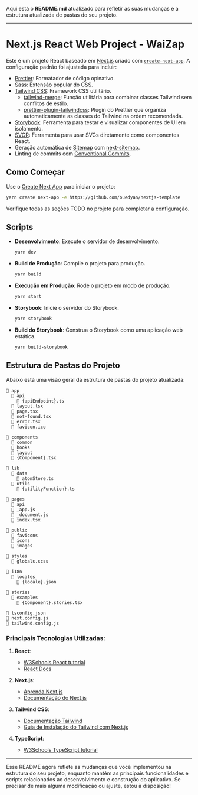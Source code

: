 Aqui está o **README.md** atualizado para refletir as suas mudanças e a estrutura atualizada de pastas do seu projeto.

---

# Next.js React Web Project - WaiZap

Este é um projeto React baseado em [Next.js](https://nextjs.org/) criado com [`create-next-app`](https://github.com/vercel/next.js/tree/canary/packages/create-next-app). A configuração padrão foi ajustada para incluir:

- [Prettier](https://prettier.io/): Formatador de código opinativo.
- [Sass](https://sass-lang.com/guide): Extensão popular do CSS.
- [Tailwind CSS](https://tailwindcss.com/): Framework CSS utilitário.
  - [tailwind-merge](https://www.npmjs.com/package/tailwind-merge): Função utilitária para combinar classes Tailwind sem conflitos de estilo.
  - [prettier-plugin-tailwindcss](https://www.npmjs.com/package/prettier-plugin-tailwindcss): Plugin do Prettier que organiza automaticamente as classes do Tailwind na ordem recomendada.
- [Storybook](https://storybook.js.org/): Ferramenta para testar e visualizar componentes de UI em isolamento.
- [SVGR](https://react-svgr.com/): Ferramenta para usar SVGs diretamente como componentes React.
- Geração automática de [Sitemap](https://developers.google.com/search/docs/advanced/sitemaps/overview) com [next-sitemap](https://www.npmjs.com/package/next-sitemap).
- Linting de commits com [Conventional Commits](https://www.conventionalcommits.org/en/v1.0.0/#summary).

## Como Começar

Use o [Create Next App](https://nextjs.org/docs/api-reference/create-next-app) para iniciar o projeto:

```bash
yarn create next-app -e https://github.com/ouedyan/nextjs-template
```

Verifique todas as seções TODO no projeto para completar a configuração.

## Scripts

- **Desenvolvimento**: Execute o servidor de desenvolvimento.

  ```bash
  yarn dev
  ```

- **Build de Produção**: Compile o projeto para produção.

  ```bash
  yarn build
  ```

- **Execução em Produção**: Rode o projeto em modo de produção.

  ```bash
  yarn start
  ```

- **Storybook**: Inicie o servidor do Storybook.

  ```bash
  yarn storybook
  ```

- **Build do Storybook**: Construa o Storybook como uma aplicação web estática.

  ```bash
  yarn build-storybook
  ```

## Estrutura de Pastas do Projeto

Abaixo está uma visão geral da estrutura de pastas do projeto atualizada:

```
📂 app
  📂 api
    📄 {apiEndpoint}.ts
  📄 layout.tsx
  📄 page.tsx
  📄 not-found.tsx
  📄 error.tsx
  📄 favicon.ico

📂 components
  📂 common
  📂 hooks
  📂 layout
  📄 {Component}.tsx

📂 lib
  📂 data
    📄 atomStore.ts
  📂 utils
    📄 {utilityFunction}.ts

📂 pages
  📂 api
  📄 _app.js
  📄 _document.js
  📄 index.tsx

📂 public
  📂 favicons
  📂 icons
  📂 images

📂 styles
  📄 globals.scss

📂 i18n
  📂 locales
    📄 {locale}.json

📂 stories
  📂 examples
    📄 {Component}.stories.tsx

📄 tsconfig.json
📄 next.config.js
📄 tailwind.config.js
```

### Principais Tecnologias Utilizadas:

1. **React**:

   - [W3Schools React tutorial](https://www.w3schools.com/react)
   - [React Docs](https://reactjs.org/docs)

2. **Next.js**:

   - [Aprenda Next.js](https://nextjs.org/learn)
   - [Documentação do Next.js](https://nextjs.org/docs)

3. **Tailwind CSS**:

   - [Documentação Tailwind](https://tailwindcss.com/docs)
   - [Guia de Instalação do Tailwind com Next.js](https://tailwindcss.com/docs/guides/nextjs)

4. **TypeScript**:
   - [W3Schools TypeScript tutorial](https://www.w3schools.com/typescript/)

---

Esse README agora reflete as mudanças que você implementou na estrutura do seu projeto, enquanto mantém as principais funcionalidades e scripts relacionados ao desenvolvimento e construção do aplicativo. Se precisar de mais alguma modificação ou ajuste, estou à disposição!
